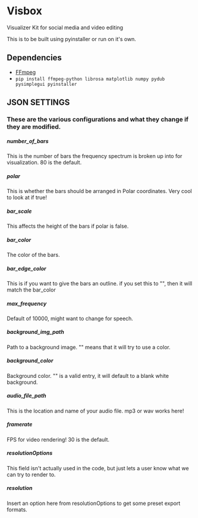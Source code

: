 # Visbox
Visualizer Kit for social media and video editing

This is to be built using pyinstaller or run on it's own.

## Dependencies
- [FFmpeg](https://www.ffmpeg.org/download.html)
- `pip install ffmpeg-python librosa matplotlib numpy pydub pysimplegui pyinstaller`

## JSON SETTINGS
### These are the various configurations and what they change if they are modified.
##### number_of_bars 
This is the number of bars the frequency spectrum is broken up into for visualization. 80 is the default.
##### polar 
This is whether the bars should be arranged in Polar coordinates. Very cool to look at if true!
##### bar_scale 
This affects the height of the bars if polar is false.
##### bar_color 
The color of the bars.
##### bar_edge_color 
This is if you want to give the bars an outline. if you set this to "", then it will match the bar_color
##### max_frequency 
Default of 10000, might want to change for speech.
##### background_img_path 
Path to a background image. "" means that it will try to use a color.
##### background_color 
Background color. "" is a valid entry, it will default to a blank white background.
##### audio_file_path 
This is the location and name of your audio file. mp3 or wav works here!
##### framerate 
FPS for video rendering! 30 is the default.
##### resolutionOptions 
This field isn't actually used in the code, but just lets a user know what we can try to render to.
##### resolution 
Insert an option here from resolutionOptions to get some preset export formats.
